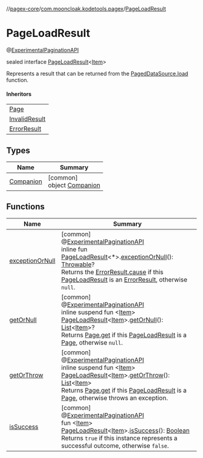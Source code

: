 //[pagex-core](../../../index.md)/[com.mooncloak.kodetools.pagex](../index.md)/[PageLoadResult](index.md)

# PageLoadResult

@[ExperimentalPaginationAPI](../-experimental-pagination-a-p-i/index.md)

sealed interface [PageLoadResult](index.md)&lt;[Item](index.md)&gt;

Represents a result that can be returned from the [PagedDataSource.load](../-paged-data-source/load.md) function.

#### Inheritors

| |
|---|
| [Page](../-page/index.md) |
| [InvalidResult](../-invalid-result/index.md) |
| [ErrorResult](../-error-result/index.md) |

## Types

| Name | Summary |
|---|---|
| [Companion](-companion/index.md) | [common]<br>object [Companion](-companion/index.md) |

## Functions

| Name | Summary |
|---|---|
| [exceptionOrNull](../exception-or-null.md) | [common]<br>@[ExperimentalPaginationAPI](../-experimental-pagination-a-p-i/index.md)<br>inline fun [PageLoadResult](index.md)&lt;*&gt;.[exceptionOrNull](../exception-or-null.md)(): [Throwable](https://kotlinlang.org/api/latest/jvm/stdlib/kotlin/-throwable/index.html)?<br>Returns the [ErrorResult.cause](../-error-result/cause.md) if this [PageLoadResult](index.md) is an [ErrorResult](../-error-result/index.md), otherwise `null`. |
| [getOrNull](../get-or-null.md) | [common]<br>@[ExperimentalPaginationAPI](../-experimental-pagination-a-p-i/index.md)<br>inline suspend fun &lt;[Item](../get-or-null.md)&gt; [PageLoadResult](index.md)&lt;[Item](../get-or-null.md)&gt;.[getOrNull](../get-or-null.md)(): [List](https://kotlinlang.org/api/latest/jvm/stdlib/kotlin.collections/-list/index.html)&lt;[Item](../get-or-null.md)&gt;?<br>Returns [Page.get](../-page/get.md) if this [PageLoadResult](index.md) is a [Page](../-page/index.md), otherwise `null`. |
| [getOrThrow](../get-or-throw.md) | [common]<br>@[ExperimentalPaginationAPI](../-experimental-pagination-a-p-i/index.md)<br>inline suspend fun &lt;[Item](../get-or-throw.md)&gt; [PageLoadResult](index.md)&lt;[Item](../get-or-throw.md)&gt;.[getOrThrow](../get-or-throw.md)(): [List](https://kotlinlang.org/api/latest/jvm/stdlib/kotlin.collections/-list/index.html)&lt;[Item](../get-or-throw.md)&gt;<br>Returns [Page.get](../-page/get.md) if this [PageLoadResult](index.md) is a [Page](../-page/index.md), otherwise throws an exception. |
| [isSuccess](../is-success.md) | [common]<br>@[ExperimentalPaginationAPI](../-experimental-pagination-a-p-i/index.md)<br>fun &lt;[Item](../is-success.md)&gt; [PageLoadResult](index.md)&lt;[Item](../is-success.md)&gt;.[isSuccess](../is-success.md)(): [Boolean](https://kotlinlang.org/api/latest/jvm/stdlib/kotlin/-boolean/index.html)<br>Returns `true` if this instance represents a successful outcome, otherwise `false`. |
